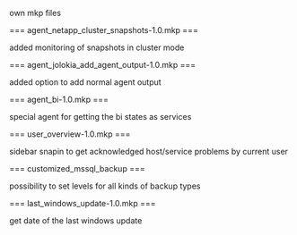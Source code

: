 own mkp files

=== agent_netapp_cluster_snapshots-1.0.mkp ===

added monitoring of snapshots in cluster mode

=== agent_jolokia_add_agent_output-1.0.mkp ===

added option to add normal agent output

=== agent_bi-1.0.mkp ===

special agent for getting the bi states as services

=== user_overview-1.0.mkp ===

sidebar snapin to get acknowledged host/service problems by current user

=== customized_mssql_backup ===

possibility to set levels for all kinds of backup types

=== last_windows_update-1.0.mkp ===

get date of the last windows update
